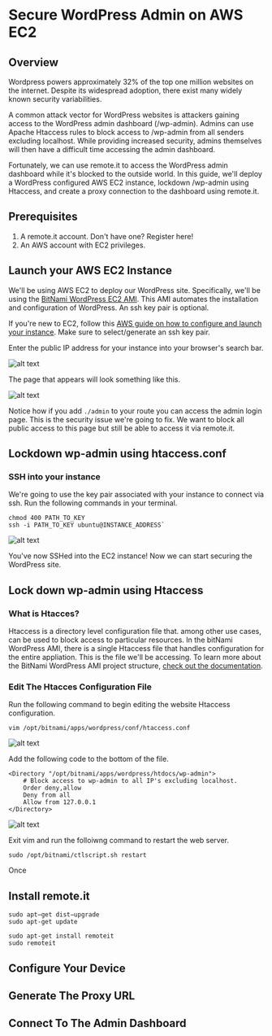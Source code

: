# Secure WordPress Admin on AWS EC2

## Overview

Wordpress powers approximately 32% of the top one million websites on the internet. Despite its widespread adoption, there exist many widely known security variabilities.

A common attack vector for WordPress websites is attackers gaining access to the WordPress admin dashboard (/wp-admin). Admins can use Apache Htaccess rules to block access to /wp-admin from all senders excluding localhost. While providing increased security, admins themselves will then have a difficult time accessing the admin dashboard.

Fortunately, we can use remote.it to access the WordPress admin dashboard while it's blocked to the outside world. In this guide, we'll deploy a WordPress configured AWS EC2 instance, lockdown /wp-admin using Htaccess, and create a proxy connection to the dashboard using remote.it.

## Prerequisites

1. A remote.it account. Don't have one? Register here!
2. An AWS account with EC2 privileges.

## Launch your AWS EC2 Instance

We'll be using AWS EC2 to deploy our WordPress site. Specifically, we'll be using the [BitNami WordPress EC2 AMI](https://aws.amazon.com/marketplace/pp/B00NN8Y43U). This AMI automates the installation and configuration of WordPress. An ssh key pair is optional.

If you're new to EC2, follow this [AWS guide on how to configure and launch your instance](https://aws.amazon.com/getting-started/tutorials/launch-a-wordpress-website/). Make sure to select/generate an ssh key pair.

Enter the public IP address for your instance into your browser's search bar.

![alt text](../.gitbook/assets/wordpress-aws/locate-id.png "Logo Title Text 1")

The page that appears will look something like this.

![alt text](../.gitbook/assets/wordpress-aws/website-front-page.png "Logo Title Text 1")

Notice how if you add `./admin` to your route you can access the admin login page. This is the security issue we're going to fix. We want to block all public access to this page but still be able to access it via remote.it.

## Lockdown wp-admin using htaccess.conf

### SSH into your instance

We're going to use the key pair associated with your instance to connect via ssh. Run the following commands in your terminal.

```shell
chmod 400 PATH_TO_KEY
ssh -i PATH_TO_KEY ubuntu@INSTANCE_ADDRESS`
```

![alt text](../.gitbook/assets/wordpress-aws/ec2-ssh.png "Logo Title Text 1")

You've now SSHed into the EC2 instance! Now we can start securing the WordPress site.

## Lock down wp-admin using Htaccess

### What is Htacces?

Htaccess is a directory level configuration file that. among other use cases, can be used to block access to particular resources. In the bitNami WordPress AMI, there is a single Htaccess file that handles configuration for the entire appliation. This is the file we'll be accessing. To learn more about the BitNami WordPress AMI project structure, [check out the documentation](https://docs.bitnami.com/aws/apps/wordpress/).

### Edit The Htacces Configuration File

Run the following command to begin editing the website Htaccess configuration.

`vim /opt/bitnami/apps/wordpress/conf/htaccess.conf`

![alt text](../.gitbook/assets/wordpress-aws/htaccess-vanilla.png "Logo Title Text 1")

Add the following code to the bottom of the file.

```shell
<Directory "/opt/bitnami/apps/wordpress/htdocs/wp-admin">
    # Block access to wp-admin to all IP's excluding localhost.
    Order deny,allow
    Deny from all
    Allow from 127.0.0.1
</Directory>
```

![alt text](../.gitbook/assets/wordpress-aws/htaccess-edited.png "Logo Title Text 1")

Exit vim and run the folloiwng command to restart the web server.

`sudo /opt/bitnami/ctlscript.sh restart`

Once

## Install remote.it

```shell
sudo apt−get dist−upgrade
sudo apt-get update
```

```shell
sudo apt-get install remoteit
sudo remoteit
```

## Configure Your Device

## Generate The Proxy URL

## Connect To The Admin Dashboard
